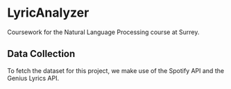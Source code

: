 # LyricAnalyzer

Coursework for the Natural Language Processing course at Surrey.

## Data Collection

To fetch the dataset for this project, we make use of the Spotify API and the Genius Lyrics API.

